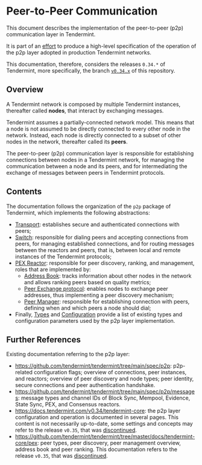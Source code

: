 # Peer-to-Peer Communication

This document describes the implementation of the peer-to-peer (p2p)
communication layer in Tendermint.

It is part of an [effort](https://github.com/tendermint/tendermint/issues/9089)
to produce a high-level specification of the operation of the p2p layer adopted
in production Tendermint networks.

This documentation, therefore, considers the releases `0.34.*` of Tendermint, more
specifically, the branch [`v0.34.x`](https://github.com/tendermint/tendermint/tree/v0.34.x)
of this repository.

## Overview

A Tendermint network is composed by multiple Tendermint instances, thereafter
called **nodes**, that interact by exchanging messages.

Tendermint assumes a partially-connected network model.
This means that a node is not assumed to be directly connected to every other
node in the network.
Instead, each node is directly connected to a subset of other nodes in the
network, thereafter called its **peers**.

The peer-to-peer (p2p) communication layer is responsible for establishing
connections between nodes in a Tendermint network,
for managing the communication between a node and its peers,
and for intermediating the exchange of messages between peers in Tendermint protocols.

## Contents

The documentation follows the organization of the `p2p` package of Tendermint,
which implements the following abstractions:

- [Transport](./transport.md): establishes secure and authenticated
   connections with peers;
- [Switch](./switch.md): responsible for dialing peers and accepting
   connections from peers, for managing established connections, and for
   routing messages between the reactors and peers,
   that is, between local and remote instances of the Tendermint protocols;
- [PEX Reactor](./pex.md): responsible for peer discovery, ranking, and
   management, roles that are implemented by:
   - [Address Book](./addressbook.md): tracks information about other nodes
      in the network and allows ranking peers based on quality metrics;
   - [Peer Exchange protocol](./pex-protocol.md): enables nodes to exchange
      peer addresses, thus implementing a peer discovery mechanism;
   - [Peer Manager](./peer_manager.md): responsible for establishing
      connection with peers, defining when and which peers a node should dial;
- Finally, [Types](/.types.md) and [Configuration](./configuration.md) provide
   a list of existing types and configuration parameters used by the p2p layer implementation.

## Further References 

Existing documentation referring to the p2p layer:

- https://github.com/tendermint/tendermint/tree/main/spec/p2p: p2p-related
  configuration flags; overview of connections, peer instances, and reactors;
  overview of peer discovery and node types; peer identity, secure connections
  and peer authentication handshake.
- https://github.com/tendermint/tendermint/tree/main/spec/p2p/messages: message
  types and channel IDs of Block Sync, Mempool, Evidence, State Sync, PEX, and
  Consensus reactors.
- https://docs.tendermint.com/v0.34/tendermint-core: the p2p layer
  configuration and operation is documented in several pages.
  This content is not necessarily up-to-date, some settings and concepts may
  refer to the release `v0.35`, that was [discontinued][v35postmorten].
- https://github.com/tendermint/tendermint/tree/master/docs/tendermint-core/pex:
  peer types, peer discovery, peer management overview, address book and peer
  ranking. This documentation refers to the release `v0.35`, that was [discontinued][v35postmorten].

[v35postmorten]: https://interchain-io.medium.com/discontinuing-tendermint-v0-35-a-postmortem-on-the-new-networking-layer-3696c811dabc
